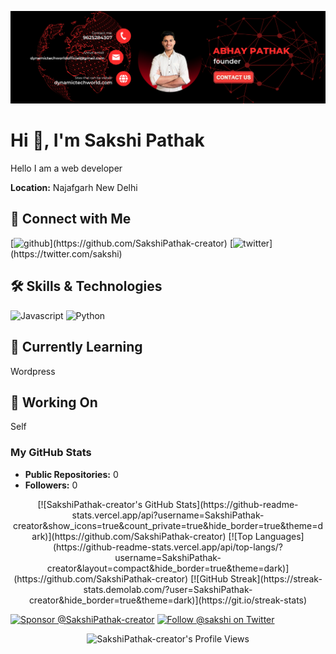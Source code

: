 ![Banner](https://raw.githubusercontent.com/Dynamic-Tech-World/Dynamic-Tech-World/refs/heads/main/Github%20banner%20.png)

<h1>Hi 👋, I'm Sakshi Pathak</h1>

Hello I am a web developer

**Location:** Najafgarh New Delhi

## 🤝 Connect with Me

<p align="left">
[<img src='https://cdn.jsdelivr.net/npm/simple-icons@v11/icons/github.svg' alt='github' height='40'>](https://github.com/SakshiPathak-creator)
[<img src='https://cdn.jsdelivr.net/npm/simple-icons@v11/icons/x.svg' alt='twitter' height='40'>](https://twitter.com/sakshi)
</p>

## 🛠️ Skills & Technologies

<img src="https://cdn.jsdelivr.net/gh/devicons/devicon@latest/icons/javascript/javascript-original.svg" alt="Javascript" width="40" height="40"/>
<img src="https://cdn.jsdelivr.net/gh/devicons/devicon@latest/icons/python/python-original.svg" alt="Python" width="40" height="40"/>

## 🌱 Currently Learning

Wordpress

## 🔭 Working On

Self

### My GitHub Stats

- **Public Repositories:** 0
- **Followers:** 0

<p align="center">
[![SakshiPathak-creator's GitHub Stats](https://github-readme-stats.vercel.app/api?username=SakshiPathak-creator&show_icons=true&count_private=true&hide_border=true&theme=dark)](https://github.com/SakshiPathak-creator)
[![Top Languages](https://github-readme-stats.vercel.app/api/top-langs/?username=SakshiPathak-creator&layout=compact&hide_border=true&theme=dark)](https://github.com/SakshiPathak-creator)
[![GitHub Streak](https://streak-stats.demolab.com/?user=SakshiPathak-creator&hide_border=true&theme=dark)](https://git.io/streak-stats)
</p>

[![Sponsor @SakshiPathak-creator](https://img.shields.io/badge/Sponsor-%E2%9D%A4-%23db61a2?logo=GitHub)](https://github.com/sponsors/SakshiPathak-creator)
[<img src="https://img.shields.io/twitter/follow/sakshi?style=social&logo=x" alt="Follow @sakshi on Twitter">](https://twitter.com/intent/follow?screen_name=sakshi)
<p align="center"><img src="https://komarev.com/ghpvc/?username=SakshiPathak-creator&label=Profile%20Views&color=blueviolet&style=flat-square" alt="SakshiPathak-creator's Profile Views" /></p>
